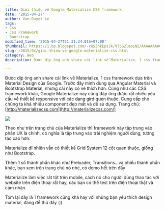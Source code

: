 ```yaml
---
title: Giới thiệu về Google Materialize CSS framework
date: "2015-04-27"
author: Van-Duyet Le
tags:
- Css
- Css Framework
- Bootstrap
modified_time: '2015-04-27T21:31:34.016+07:00'
thumbnail: https://1.bp.blogspot.com/-re5ZhkEps3k/VT5G2leoLNI/AAAAAAAACa0/dg8TsnkbMf8/s1600/materialize-intro.png
slug: /2015/04/gioi-thieu-ve-google-materialize-css.html
category: Web
description: Được dịp ông anh share cái link về Materialize, 1 css framework dựa trên Material Design của Google. Trước đây mình dùng qua Angular Material và Bootstrap Material, nhưng cái này có vẻ thích hơn. Cũng như các CSS framework khác, Google Materialize này cũng đáp ứng được rất nhiều yêu cầu về thiết kế responsive với các dạng gird quen thuộc. Cung cấp cho chúng ta khá nhiều component đẹp mắt và dễ sử dụng.

---
```


Được dịp ông anh share cái link về Materialize, 1 css framework dựa trên Material Design của Google. Trước đây mình dùng qua Angular Material và Bootstrap Material, nhưng cái này có vẻ thích hơn. Cũng như các CSS framework khác, Google Materialize này cũng đáp ứng được rất nhiều yêu cầu về thiết kế responsive với các dạng gird quen thuộc. Cung cấp cho chúng ta khá nhiều component đẹp mắt và dễ sử dụng.
Trang chủ: [http://materializecss.com](http://materializecss.com/)

![](https://1.bp.blogspot.com/-re5ZhkEps3k/VT5G2leoLNI/AAAAAAAACa0/dg8TsnkbMf8/s1600/materialize-intro.png)

Theo như trên trang chủ của Materialize thì framework này tập trung vào phần UX là chính, có nghĩa là tập trung vào trải nghiệm người dùng, tương tác cao hơn.

Materialize dĩ nhiên vẫn có thiết kế Grid System 12 cột quen thuộc, giống như Bootstrap.

Thêm 1 số thành phần khác như Preloader, Transitions…và nhiều thành phần khác, bạn xem trên trang chủ nó nhé, có demo hết trên đấy

Materialize làm việc rất tốt trên mobile, cách nó cho người dùng thao tác với website trên điện thoại rất hay, các bạn có thể test trên điện thoại thật và cảm nhận.

Tóm lại đây là 1 framework cũng khá hay với những bạn yêu thích design material, đáng để thử đấy :)) 
